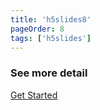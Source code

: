 ```yaml
---
title: 'h5slides8'
pageOrder: 8
tags: ['h5slides']
---
```

### See more detail
[Get Started](/pages/start)
